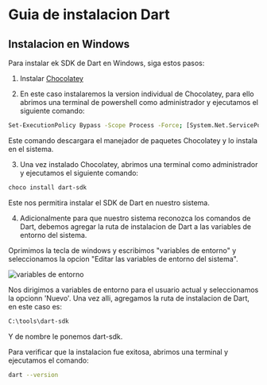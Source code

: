 # Guia de instalacion Dart

## Instalacion en Windows

Para instalar ek SDK de Dart en Windows, siga estos pasos:

1. Instalar [Chocolatey](https://chocolatey.org/install)

2. En este caso instalaremos la version individual de Chocolatey, para ello abrimos una terminal de powershell como administrador y ejecutamos el siguiente comando:

```bash
Set-ExecutionPolicy Bypass -Scope Process -Force; [System.Net.ServicePointManager]::SecurityProtocol = [System.Net.ServicePointManager]::SecurityProtocol -bor 3072; iex ((New-Object System.Net.WebClient).DownloadString('https://community.chocolatey.org/install.ps1'))
```
Este comando descargara el manejador de paquetes Chocolatey y lo instala en el sistema.

3. Una vez instalado Chocolatey, abrimos una terminal como administrador y ejecutamos el siguiente comando:

```bash
choco install dart-sdk
```

Este nos permitira instalar el SDK de Dart en nuestro sistema.

4. Adicionalmente para que nuestro sistema reconozca los comandos de Dart, debemos agregar la ruta de instalacion de Dart a las variables de entorno del sistema.

Oprimimos la tecla de windows y escribimos "variables de entorno" y seleccionamos la opcion "Editar las variables de entorno del sistema".

![variables de entorno]('https://filestore.community.support.microsoft.com/api/images/289adc92-a95e-4309-8b2f-c73ae598839e?upload=true&fud_access=wJJIheezUklbAN2ppeDns8cDNpYs3nCYjgitr%2BfFBh2dqlqMuW7np3F6Utp%2FKMltnRRYFtVjOMO5tpbpW9UyRAwvLeec5emAPixgq9ta07Dgnp2aq5eJbnfd%2FU3qhn5498QChOTHl3NpYS7xR7zASsaF20jo4ICSz2XTm%2B3GDR4XitSm7nHRR843ku7uXQ4oF6innoBxMaSe9UfrAdMi7owFKjdP9m1UP2W5KAtfQLOIDMfhTpZosYoSU6ynTCpzzGIjrvYhOgdTCiyd0Bsq4g1n%2F%2FV6km5B03fNTgOYq%2Bt9L0xTDWAw%2FobQ1HShgg1fEwR7n7YTPUSHKFPzhu8B%2Bt7YyF5eFR%2BtGKafVYouYebu9Us8Unbgb3AhE1Il88BTB%2BEwJPsVgyzny4rObZ3vUIbkFj4mW6AFU3BpAqCCwBc%3D')

Nos dirigimos a variables de entorno para el usuario actual y seleccionamos la opcionn 'Nuevo'.
Una vez alli, agregamos la ruta de instalacion de Dart, en este caso es:

```bash
C:\tools\dart-sdk
```
Y de nombre le ponemos dart-sdk.

Para verificar que la instalacion fue exitosa, abrimos una terminal y ejecutamos el comando:

```bash
dart --version
```




